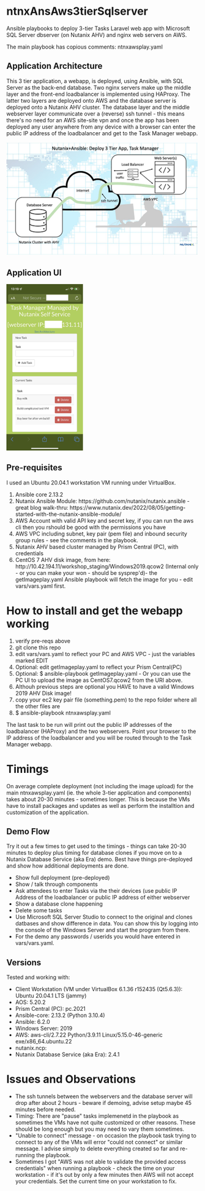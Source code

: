 # ntnxAnsAws3tierSqlserver
<p>Ansible playbooks to deploy 3-tier Tasks Laravel web app with Microsoft SQL Server dbserver (on Nutanix AHV) and nginx web servers on AWS.</p>
<p>The main playbook has copious comments: ntnxawsplay.yaml</p>

<h2>Application Architecture</h2>
<p>This 3 tier application, a webapp, is deployed, using Ansible, with SQL Server as the back-end database.  Two nginx servers make up the middle layer and the front-end loadbalancer is implemented using HAProxy.  The latter two layers are deployed onto AWS and the database server is deployed onto a Nutanix AHV cluster.  The database layer and the middle webserver layer communicate over a (reverse) ssh tunnel - this means there's no need for an AWS site-site vpn and once the app has been deployed any user anywhere from any device with a browser can enter the public IP address of the loadbalancer and get to the Task Manager webapp.</p>
<img src="images/arch-ansible-small.jpeg" 
     width="500" 
     height="auto" /> 
<h2>Application UI</h2>
<img src="images/taskappiphone-small2.jpeg" 
     width="200" 
     height="auto" />

<h2>Pre-requisites</h2>
<p>I used an Ubuntu 20.04.1 workstation VM running under VirtualBox.</p>
<ol>
     <li>Ansible core 2.13.2</li>
     <li>Nutanix Ansible Module: https://github.com/nutanix/nutanix.ansible - great blog walk-thru: https://www.nutanix.dev/2022/08/05/getting-started-with-the-nutanix-ansible-module/</li>
     <li>AWS Account with valid API key and secret key, if you can run the aws cli then you rshould be good with the permissions you have</li>
     <li>AWS VPC including subnet, key pair (pem file) and inbound security group rules - see the comments in the playbook.</li>
     <li>Nutanix AHV based cluster managed by Prism Central (PC), with credentials</li>
     <li>CentOS 7 AHV disk image, from here: http://10.42.194.11/workshop_staging/Windows2019.qcow2 (Internal only - or you can make your won - should be sysprep'd)- the getImageplay.yaml Ansible playbook will fetch the image for you - edit vars/vars.yaml first.
</ol>
<h1>How to install and get the webapp working</h1>
<ol>
     <li>verify pre-reqs above</li>
     <li>git clone this repo</li>
     <li>edit vars/vars.yaml to reflect your PC and AWS VPC - just the variables marked EDIT</li>
     <li>Optional: edit getImageplay.yaml to reflect your Prism Central(PC)</li>
     <li>Optional: $ ansible-playbook getImageplay.yaml - Or you can use the PC UI to upload the image as CentOS7.qcow2 from the URI above.</li>
     <li>Althouh previous steps are optional you HAVE to have a valid Windows 2019 AHV Disk image!</li>
     <li>copy your ec2 key pair file (something.pem) to the repo folder where all the other files are</li>
     <li>$ ansible-playbook ntnxawsplay.yaml</li>
</ol>
<p>The last task to be run will print out the public IP addresses of the loadbalancer (HAProxy) and the two webservers.  Point your browser to the IP address of the loadbalancer and you will be routed through to the Task Manager webapp.</p>
<h1>Timings</h1>
On average complete deployment (not including the image upload) for the main ntnxawsplay.yaml (ie. the whole 3-tier application and components) takes about 20-30 minutes - sometimes longer.  This is because the VMs have to install packages and updates as well as perform the installtion and customization of the application.
<h2>Demo Flow</h2>
<p>Try it out a few times to get used to the timings - things can take 20-30 minutes to deploy plus timing for database clones if you move on to a Nutanix Database Service (aka Era) demo.  Best have things pre-deployed and show how additional deployments are done.
<ul>
     <li>Show full deployment (pre-deployed)</li>
     <li>Show / talk through components</li>
     <li>Ask attendees to enter Tasks via the their devices (use public IP Address of the loadbalancer or public IP address of either webserver</li>
     <li>Show a database clone happening</li>
     <li>Delete some tasks</li>
     <li>Use Microsoft SQL Server Studio to connect to the original and clones datbases and show difference in data.  You can show this by logging into the console of the Windows Server and start the program from there.</li>
     <li>For the demo any passwords / userids you would have entered in vars/vars.yaml.
</ul>
<h2>Versions</h2>
<p>Tested and working with:
<ul>
     <li>Client Workstation (VM under VirtualBox 6.1.36 r152435 (Qt5.6.3)): Ubuntu 20.04.1 LTS (jammy)</li>
     <li>AOS: 5.20.2</li>
     <li>Prism Central (PC): pc.2021</li>
     <li>Ansible-core: 2.13.2 (Python 3.10.4)</li>
     <li>Ansible: 6.2.0</li>
     <li>Windows Server: 2019 </li>
     <li>AWS: aws-cli/2.7.22 Python/3.9.11 Linux/5.15.0-46-generic exe/x86_64.ubuntu.22 </li>
     <li>nutanix.ncp: </li>
     <li>Nutanix Database Service (aka Era): 2.4.1
</ul>
<h1>Issues and Observations</h1>
<ul>
     <li>The ssh tunnels between the webservers and the database server will drop after about 2 hours - beware if demoing, advise setup maybe 45 minutes before needed.</li>
     <li>Timing:  There are "pause" tasks implemenetd in the playbook as sometimes the VMs have not quite customized or other reasons.  These should be long enough but you may need to vary them sometimes.</li>
     <li>"Unable to connect" message - on occasion the playbook task trying to connect to any of the VMs will error "could not connect" or similar message.  I advise simply to delete everything created so far and re-running the playbook.</li>
     <li>Sometimes I got "AWS was not able to validate the provided access credentials" when running a playbook - check the time on your workstation - if it's out by only a few minutes then AWS will not accept your credentials.  Set the current time on your workstation to fix.  </li>
</ul>
